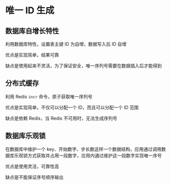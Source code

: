 # 唯一 ID 生成

## 数据库自增长特性

利用数据库特性，设置表主键 ID 为自增，数据写入后 ID 自增

优点是实现简单，结果可靠

缺点是使用起来不灵活，为了保证安全，唯一序列号需要在数据插入后才能得到

## 分布式缓存

利用 Redis `incr` 命令，原子获取唯一序列号

优点是实现简单，不仅可以分配一个 ID，而且可以分配一个 ID 范围

缺点是依赖 Redis，当 Redis 不可用时，无法生成序列号

## 数据库乐观锁

在数据库中维护一个 key、开始数字、步长数这样一个数据结构，应用通过调用数据库乐观锁方式获取并占用一段数字，应用内通过维护这一段数字实现唯一序号

优点是使用灵活，可靠性高

缺点是不能保证序号顺序输出
